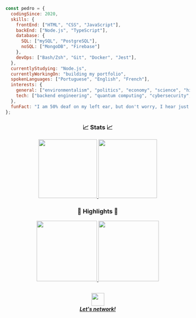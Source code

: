 <!-- BANNER -->
<!--
<h6 align="center"><em>This content is best seen with appearence set to default light theme.</em></h6>
-->

<!-- BANNER -->
<!--
<div align="center">
  <img src="https://user-images.githubusercontent.com/71517464/132535186-fad120cc-ba91-451e-9cd6-92d867d762e4.gif" align="center">
</div>
-->

<!--
<br>
-->

<!-- ABOUT -->
```javascript
const pedro = {
  codingSince: 2020,
  skills: {
    frontEnd: ["HTML", "CSS", "JavaScript"],
    backEnd: ["Node.js", "TypeScript"],
    database: {
      SQL: ["mySQL", "PostgreSQL"],
      noSQL: ["MongoDB", "Firebase"]
    },
    devOps: ["Bash/Zsh", "Git", "Docker", "Jest"],
  },
  currentlyStudying: "Node.js",
  currentlyWorkingOn: "building my portfolio",
  spokenLanguages: ["Portuguese", "English", "French"],
  interests: {
    general: ["environmentalism", "politics", "economy", "science", "history", "entrepreneurship"],
    tech: ["backend engineering", "quantum computing", "cybersecurity", "automation", "blockchain"]
  },
  funFact: "I am 50% deaf on my left ear, but don't worry, I hear just fine... wait, what did you say?"
};
```

<!-- STATS -->
<h3 align="center">📈 Stats 📈</h3>

<!-- NORD THEME -->

<!-- height="140px" -->

<div align="center">
  <a href="https://github.com/pedrobarrosdotdev">
    <img height="160px" src="https://github-readme-stats.vercel.app/api?username=pedrobarrosdotdev&show_icons=true&theme=nord&include_all_commits=true&count_private=true&hide_border=false&locale=en&count_private=true&hide_rank=false&custom_title=Pedro's Activity"/>
    <img height="160px" src="https://github-readme-stats.vercel.app/api/top-langs/?username=pedrobarrosdotdev&layout=compact&langs_count=7&theme=nord&hide_border=false&locale=en&custom_title=Technologies"/>
  </a>
</div>
    
<!-- REPOSITORIES -->
<h3 align="center">🌟 Highlights 🌟</h3>

<!-- NORD THEME -->

<!-- height="145px" -->

<div align="center">
  <a href="https://github.com/pedrobarrosdotdev/conceitos-do-nodejs">
    <img height="165px" src="https://github-readme-stats.vercel.app/api/pin/?username=pedrobarrosdotdev&repo=conceitos-do-nodejs&show_owner=false&hide_border=false&theme=nord"/>
  </a>
  <a href="https://github.com/pedrobarrosdotdev/trabalhando-com-middlewares">
    <img height="165px" src="https://github-readme-stats.vercel.app/api/pin/?username=pedrobarrosdotdev&repo=trabalhando-com-middlewares&show_owner=false&hide_border=false&theme=nord"/>
  </a>
</div>

<h2></h2>

<!-- LINKEDIN -->
<div align="center">
  <a href="https://www.linkedin.com/in/pedrobarrosdotdev/">
   <img height="35px" src="https://cdn-icons-png.flaticon.com/512/174/174857.png"/><br><strong><em>Let's network!</em></strong>
  </a>
</div>


<!-- ********************************** H I D D E N **************************************** -->

<!-- 📈 STATS 📈 -->

<!-- CUSTOM THEME -->
<!--
<div align="center">
  <a href="https://github.com/pedroglcb">
    <img height="165px" src="https://github-readme-stats.vercel.app/api?username=pedroglcb&show_icons=true&theme=default&include_all_commits=true&count_private=true&hide_border=false&bg_color=F6F8FA&border_color=F6F8FA&title_color=0050AE&icon_color=0050AE&text_color=003069&locale=en&count_private=true&hide_rank=false&custom_title=Pedro's GitHub"/>
    <img height="165px" src="https://github-readme-stats.vercel.app/api/top-langs/?username=pedroglcb&layout=compact&langs_count=7&theme=default&hide_border=false&bg_color=F6F8FA&border_color=F6F8FA&title_color=0050AE&icon_color=0050AE&text_color=003069&locale=en"/>
  </a>
</div>
-->

<!-- BLACK AND WHITE THEME -->
<!--
<div align="center">
  <a href="https://github.com/pedroglcb">
    <img height="165px" src="https://github-readme-stats.vercel.app/api?username=pedroglcb&show_icons=true&theme=default&include_all_commits=true&count_private=true&hide_border=false&bg_color=fffff&border_color=000000&title_color=000000&icon_color=000000&text_color=000000&locale=en&count_private=true&hide_rank=false&custom_title=Pedro's GitHub"/>
    <img height="165px" src="https://github-readme-stats.vercel.app/api/top-langs/?username=pedroglcb&layout=compact&langs_count=7&theme=default&hide_border=false&bg_color=ffffff&border_color=000000&title_color=000000&icon_color=000000&text_color=000000&locale=en"/>
  </a>
</div>
-->

<!-- 🌟 HIGHLIGHTS 🌟 -->

<!-- CUSTOM THEME -->
<!--
<div align="center">
  <a href="https://github.com/pedroglcb">
    <img height="127px" src="https://github-readme-stats.vercel.app/api/pin/?username=anuraghazra&repo=github-readme-stats&show_owner=false&hide_border=false&bg_color=F6F8FA&border_color=F6F8FA&title_color=0050AE&icon_color=0050AE&text_color=003069"/>
    <img height="127px" src="https://github-readme-stats.vercel.app/api/pin/?username=anuraghazra&repo=github-readme-stats&show_owner=false&hide_border=false&bg_color=F6F8FA&border_color=F6F8FA&title_color=0050AE&icon_color=0050AE&text_color=003069"/>
    <img height="127px" src="https://github-readme-stats.vercel.app/api/pin/?username=anuraghazra&repo=github-readme-stats&show_owner=false&hide_border=false&bg_color=F6F8FA&border_color=F6F8FA&title_color=0050AE&icon_color=0050AE&text_color=003069"/>
    <img height="127px" src="https://github-readme-stats.vercel.app/api/pin/?username=anuraghazra&repo=github-readme-stats&show_owner=false&hide_border=false&bg_color=F6F8FA&border_color=F6F8FA&title_color=0050AE&icon_color=0050AE&text_color=003069"/>
  </a>
</div>
-->

<!-- BLACK AND WHITE THEME -->
<!--
<div align="center">
  <a href="https://github.com/pedroglcb">
    <img height="127px" src="https://github-readme-stats.vercel.app/api/pin/?username=anuraghazra&repo=github-readme-stats&show_owner=false&hide_border=false&bg_color=fffff&border_color=000000&title_color=000000&icon_color=000000&text_color=000000"/>
    <img height="127px" src="https://github-readme-stats.vercel.app/api/pin/?username=anuraghazra&repo=github-readme-stats&show_owner=false&hide_border=false&bg_color=fffff&border_color=000000&title_color=000000&icon_color=000000&text_color=000000"/>
    <img height="127px" src="https://github-readme-stats.vercel.app/api/pin/?username=anuraghazra&repo=github-readme-stats&show_owner=false&hide_border=false&bg_color=fffff&border_color=000000&title_color=000000&icon_color=000000&text_color=000000"/>
    <img height="127px" src="https://github-readme-stats.vercel.app/api/pin/?username=anuraghazra&repo=github-readme-stats&show_owner=false&hide_border=false&bg_color=fffff&border_color=000000&title_color=000000&icon_color=000000&text_color=000000"/>
  </a>
</div>
-->
